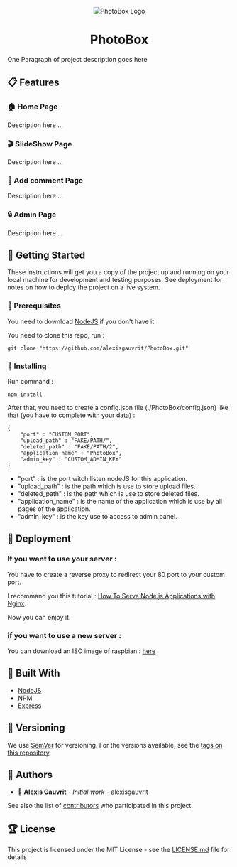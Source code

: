 <p align="center">
  <img alt="PhotoBox Logo" src="https://github.com/alexisgauvrit/PhotoBox/blob/master/Dist/images/favicon.ico">
</p>

<h1 align="center">PhotoBox</h1>

One Paragraph of project description goes here

## :clipboard: Features

### :house: Home Page

Description here ...

### :clapper: SlideShow Page

Description here ...

### :speech_balloon: Add comment Page

Description here ...

### :lock: Admin Page

Description here ...


## :rocket: Getting Started

These instructions will get you a copy of the project up and running on your local machine for development and testing purposes. See deployment for notes on how to deploy the project on a live system.

### :triangular_ruler: Prerequisites

You need to download [NodeJS](https://nodejs.org/) if you don't have it.

You need to clone this repo, run :

```
git clone "https://github.com/alexisgauvrit/PhotoBox.git"
```

### :wrench: Installing

Run command :

```
npm install
```

After that, you need to create a config.json file (./PhotoBox/config.json) like that (you have to complete with your data) :

```
{
    "port" : "CUSTOM_PORT",
    "upload_path" : "FAKE/PATH/",
    "deleted_path" : "FAKE/PATH/2",
    "application_name" : "PhotoBox",
    "admin_key" : "CUSTOM_ADMIN_KEY"
}
```

* "port" : is the port witch listen nodeJS for this application.
* "upload_path" : is the path which is use to store upload files.
* "deleted_path" : is the path which is use to store deleted files.
* "application_name" : is the name of the application which is use by all pages of the application.
* "admin_key" : is the key use to access to admin panel.

## :metal: Deployment

### If you want to use your server :

You have to create a reverse proxy to redirect your 80 port to your custom port.

I recommand you this tutorial : [How To Serve Node.js Applications with Nginx](https://morioh.com/p/fe738bbd2664).

Now you can enjoy it.

### if you want to use a new server :

You can download an ISO image of raspbian : [here](https://google.com/)

## :hammer: Built With

* [NodeJS](https://nodejs.org/)
* [NPM](https://www.npmjs.com/)
* [Express](https://expressjs.com/)

## :open_file_folder: Versioning

We use [SemVer](http://semver.org/) for versioning. For the versions available, see the [tags on this repository](https://github.com/alexisgauvrit/PhotoBox/tags). 

## :handshake: Authors

* :bust_in_silhouette: **Alexis Gauvrit** - *Initial work* - [alexisgauvrit](https://github.com/alexisgauvrit)

See also the list of [contributors](https://github.com/alexisgauvrit/PhotoBox/graphs/contributors) who participated in this project.

## :trophy: License

This project is licensed under the MIT License - see the [LICENSE.md](LICENSE.md) file for details